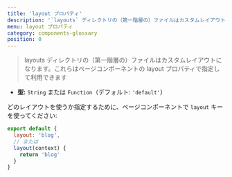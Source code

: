 ```yaml
---
title: 'layout プロパティ'
description: '`layouts` ディレクトリの（第一階層の）ファイルはカスタムレイアウトになります。これらはページコンポーネントの layout プロパティで指定して利用できます'
menu: layout プロパティ
category: components-glossary
position: 0
---
```


> layouts ディレクトリの（第一階層の）ファイルはカスタムレイアウトになります。これらはページコンポーネントの layout プロパティで指定して利用できます

- **型:** `String` または `Function`（デフォルト: `'default'`）

どのレイアウトを使うか指定するために、ページコンポーネントで `layout` キーを使ってください:

```js
export default {
  layout: 'blog',
  // または
  layout(context) {
    return 'blog'
  }
}
```
